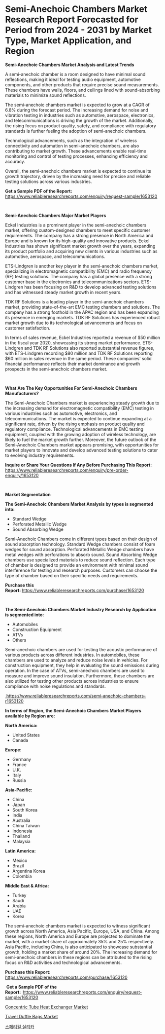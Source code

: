 <p><h1>Semi-Anechoic Chambers Market Research Report Forecasted for Period from 2024 -  2031 by Market Type, Market Application, and Region</h1></p><p><strong>Semi-Anechoic Chambers Market Analysis and Latest Trends</strong></p>
<p><p>A semi-anechoic chamber is a room designed to have minimal sound reflections, making it ideal for testing audio equipment, automotive components, and other products that require precise sound measurements. These chambers have walls, floors, and ceilings lined with sound-absorbing materials to minimize sound reflections.</p><p>The semi-anechoic chambers market is expected to grow at a CAGR of 6.8% during the forecast period. The increasing demand for noise and vibration testing in industries such as automotive, aerospace, electronics, and telecommunications is driving the growth of the market. Additionally, the rising focus on product quality, safety, and compliance with regulatory standards is further fueling the adoption of semi-anechoic chambers.</p><p>Technological advancements, such as the integration of wireless connectivity and automation in semi-anechoic chambers, are also contributing to market growth. These advancements enable real-time monitoring and control of testing processes, enhancing efficiency and accuracy.</p><p>Overall, the semi-anechoic chambers market is expected to continue its growth trajectory, driven by the increasing need for precise and reliable testing solutions across various industries.</p></p>
<p><strong>Get a Sample PDF of the Report:&nbsp;</strong> <a href="https://www.reliableresearchreports.com/enquiry/request-sample/1653120">https://www.reliableresearchreports.com/enquiry/request-sample/1653120</a></p>
<p>&nbsp;</p>
<p><strong>Semi-Anechoic Chambers Major Market Players</strong></p>
<p><p>Eckel Industries is a prominent player in the semi-anechoic chambers market, offering custom-designed chambers to meet specific customer requirements. The company has a strong presence in North America and Europe and is known for its high-quality and innovative products. Eckel Industries has shown significant market growth over the years, expanding its product portfolio and acquiring new clients in various industries such as automotive, aerospace, and telecommunications.</p><p>ETS-Lindgren is another key player in the semi-anechoic chambers market, specializing in electromagnetic compatibility (EMC) and radio frequency (RF) testing solutions. The company has a global presence with a strong customer base in the electronics and telecommunications sectors. ETS-Lindgren has been focusing on R&D to develop advanced testing solutions and has witnessed steady market growth in recent years.</p><p>TDK RF Solutions is a leading player in the semi-anechoic chambers market, providing state-of-the-art EMC testing chambers and solutions. The company has a strong foothold in the APAC region and has been expanding its presence in emerging markets. TDK RF Solutions has experienced robust market growth due to its technological advancements and focus on customer satisfaction.</p><p>In terms of sales revenue, Eckel Industries reported a revenue of $50 million in the fiscal year 2020, showcasing its strong market performance. ETS-Lindgren and TDK RF Solutions also reported substantial revenue figures, with ETS-Lindgren recording $80 million and TDK RF Solutions reporting $60 million in sales revenue in the same period. These companies' solid financial performance reflects their market dominance and growth prospects in the semi-anechoic chambers market.</p></p>
<p>&nbsp;</p>
<p><strong>What Are The Key Opportunities For Semi-Anechoic Chambers Manufacturers?</strong></p>
<p><p>The Semi-Anechoic Chambers market is experiencing steady growth due to the increasing demand for electromagnetic compatibility (EMC) testing in various industries such as automotive, electronics, and telecommunications. The market is expected to continue expanding at a significant rate, driven by the rising emphasis on product quality and regulatory compliance. Technological advancements in EMC testing equipment, coupled with the growing adoption of wireless technology, are likely to fuel the market growth further. Moreover, the future outlook of the Semi-Anechoic Chambers market appears promising, with opportunities for market players to innovate and develop advanced testing solutions to cater to evolving industry requirements.</p></p>
<p><strong>Inquire or Share Your Questions If Any Before Purchasing This Report:</strong> <a href="https://www.reliableresearchreports.com/enquiry/pre-order-enquiry/1653120">https://www.reliableresearchreports.com/enquiry/pre-order-enquiry/1653120</a></p>
<p>&nbsp;</p>
<p><strong>Market Segmentation</strong></p>
<p><strong>The Semi-Anechoic Chambers Market Analysis by types is segmented into:</strong></p>
<p><ul><li>Standard Wedge</li><li>Perforated Metallic Wedge</li><li>Sound Absorbing Wedge</li></ul></p>
<p><p>Semi-Anechoic Chambers come in different types based on their design of sound absorption technology. Standard Wedge chambers consist of foam wedges for sound absorption. Perforated Metallic Wedge chambers have metal wedges with perforations to absorb sound. Sound Absorbing Wedge chambers use specialized materials to reduce sound reflection. Each type of chamber is designed to provide an environment with minimal sound interference for testing and research purposes. Customers can choose the type of chamber based on their specific needs and requirements.</p></p>
<p><strong>Purchase this Report:&nbsp;</strong><a href="https://www.reliableresearchreports.com/purchase/1653120">https://www.reliableresearchreports.com/purchase/1653120</a></p>
<p>&nbsp;</p>
<p><strong>The Semi-Anechoic Chambers Market Industry Research by Application is segmented into:</strong></p>
<p><ul><li>Automobiles</li><li>Construction Equipment</li><li>ATVs</li><li>Others</li></ul></p>
<p><p>Semi-anechoic chambers are used for testing the acoustic performance of various products across different industries. In automobiles, these chambers are used to analyze and reduce noise levels in vehicles. For construction equipment, they help in evaluating the sound emissions during operation. In the case of ATVs, semi-anechoic chambers are used to measure and improve sound insulation. Furthermore, these chambers are also utilized for testing other products across industries to ensure compliance with noise regulations and standards.</p></p>
<p><a href="https://www.reliableresearchreports.com/semi-anechoic-chambers-r1653120">&nbsp;https://www.reliableresearchreports.com/semi-anechoic-chambers-r1653120</a></p>
<p><strong>In terms of Region, the Semi-Anechoic Chambers Market Players available by Region are:</strong></p>
<p>
    <p> <strong> North America: </strong>
        <ul>
            <li>United States</li>
            <li>Canada</li>
        </ul>
        </p> 
    <p> <strong> Europe: </strong>
        <ul>
            <li>Germany</li>
            <li>France</li>
            <li>U.K.</li>
            <li>Italy</li>
            <li>Russia</li>
        </ul>
        </p> 
    <p> <strong> Asia-Pacific: </strong>
        <ul>
            <li>China</li>
            <li>Japan</li>
            <li>South Korea</li>
            <li>India</li>
            <li>Australia</li>
            <li>China Taiwan</li>
            <li>Indonesia</li>
            <li>Thailand</li>
            <li>Malaysia</li>
        </ul>
        </p> 
    <p> <strong> Latin America: </strong>
        <ul>
            <li>Mexico</li>
            <li>Brazil</li>
            <li>Argentina Korea</li>
            <li>Colombia</li>
        </ul>
        </p> 
    <p> <strong> Middle East & Africa: </strong>
        <ul>
            <li>Turkey</li>
            <li>Saudi</li>
            <li>Arabia</li>
            <li>UAE</li>
            <li>Korea</li>
        </ul>
    </p>
    </p>
<p><p>The semi-anechoic chambers market is expected to witness significant growth across North America, Asia Pacific, Europe, USA, and China. Among these regions, North America and Europe are projected to dominate the market, with a market share of approximately 35% and 25% respectively. Asia Pacific, including China, is also anticipated to showcase substantial growth, holding a market share of around 20%. The increasing demand for semi-anechoic chambers in these regions can be attributed to the rising focus on R&D activities and technological advancements.</p></p>
<p><strong>Purchase this Report: </strong><a href="https://www.reliableresearchreports.com/purchase/1653120">https://www.reliableresearchreports.com/purchase/1653120</a></p>
<p>&nbsp;<strong>Get a Sample PDF of the Report:&nbsp;&nbsp;</strong><a href="https://www.reliableresearchreports.com/enquiry/request-sample/1653120">https://www.reliableresearchreports.com/enquiry/request-sample/1653120</a></p>
<p><strong></strong></p>
<p><p><a href="https://www.linkedin.com/pulse/concentric-tube-heat-exchanger-market-insights-cagr-trends-njuzc?trackingId=hkH5mAS3n%2Bor62iMtgos8g%3D%3D">Concentric Tube Heat Exchanger Market</a></p><p><a href="https://www.linkedin.com/pulse/travel-duffle-bags-market-size-outlook-forecast-2024-2031-magnoir-1gjbe?trackingId=4eoIg6i14VTR%2BFpTnOcLKQ%3D%3D">Travel Duffle Bags Market</a></p><p><a href="https://medium.com/@anvil67678789/%EA%B5%AC%ED%98%95-%EC%8B%A4%EB%A6%AC%EC%B9%B4-%EC%8B%9C%EC%9E%A5-%EA%B7%9C%EB%AA%A8%EB%8A%94-%EA%B8%80%EB%A1%9C%EB%B2%8C-%EC%82%B0%EC%97%85%EC%97%90%EC%84%9C-%EC%B5%9C%EA%B3%A0%EC%9D%98-%EB%A7%88%EC%BC%80%ED%8C%85-%EC%B1%84%EB%84%90%EC%9D%84-%EB%B3%B4%EC%97%AC%EC%A4%8D%EB%8B%88%EB%8B%A4-12e769be07d1">스페리컬 실리카</a></p></p>